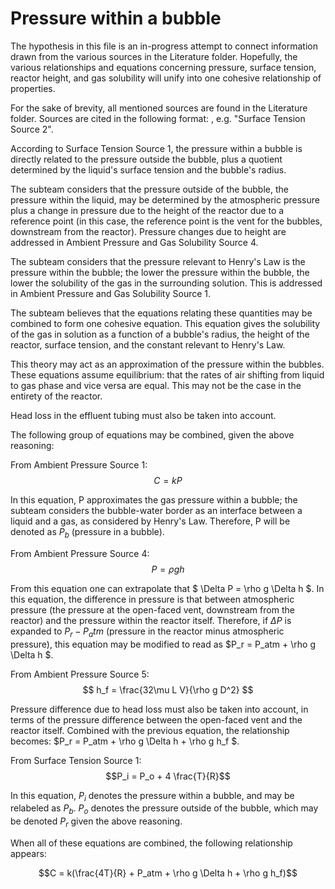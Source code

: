 # Pressure within a bubble

The hypothesis in this file is an in-progress attempt to connect information drawn from the various sources in the Literature folder. Hopefully, the various relationships and equations concerning pressure, surface tension, reactor height, and gas solubility will unify into one cohesive relationship of properties.

For the sake of brevity, all mentioned sources are found in the Literature folder. Sources are cited in the following format: <Page> <Source>, e.g. "Surface Tension Source 2".

According to Surface Tension Source 1, the pressure within a bubble is directly related to the pressure outside the bubble, plus a quotient determined by the liquid's surface tension and the bubble's radius.

The subteam considers that the pressure outside of the bubble, the pressure within the liquid, may be determined by the atmospheric pressure plus a change in pressure due to the height of the reactor due to a reference point (in this case, the reference point is the vent for the bubbles, downstream from the reactor). Pressure changes due to height are addressed in Ambient Pressure and Gas Solubility Source 4.

The subteam considers that the pressure relevant to Henry's Law is the pressure within the bubble; the lower the pressure within the bubble, the lower the solubility of the gas in the surrounding solution. This is addressed in Ambient Pressure and Gas Solubility Source 1.

The subteam believes that the equations relating these quantities may be combined to form one cohesive equation. This equation gives the solubility of the gas in solution as a function of a bubble's radius, the height of the reactor, surface tension, and the constant relevant to Henry's Law.

This theory may act as an approximation of the pressure within the bubbles. These equations assume equilibrium: that the rates of air shifting from liquid to gas phase and vice versa are equal. This may not be the case in the entirety of the reactor.

Head loss in the effluent tubing must also be taken into account.

The following group of equations may be combined, given the above reasoning:

From Ambient Pressure Source 1:
$$C = k P $$

In this equation, P approximates the gas pressure within a bubble; the subteam considers the bubble-water border as an interface between a liquid and a gas, as considered by Henry's Law. Therefore, P will be denoted as $P_b$ (pressure in a bubble).

From Ambient Pressure Source 4:
$$ P = \rho g h $$

From this equation one can extrapolate that $ \Delta P = \rho g \Delta h $. In this equation, the difference in pressure is that between atmospheric pressure (the pressure at the open-faced vent, downstream from the reactor) and the pressure within the reactor itself. Therefore, if $\Delta P$ is expanded to $P_r - P_atm$ (pressure in the reactor minus atmospheric pressure), this equation may be modified to read as $P_r = P_atm + \rho g \Delta h $.


From Ambient Pressure Source 5:
$$ h_f = \frac{32\mu L V}{\rho g D^2} $$

Pressure difference due to head loss must also be taken into account, in terms of the pressure difference between the open-faced vent and the reactor itself. Combined with the previous equation, the relationship becomes: $P_r = P_atm + \rho g \Delta h +  \rho g h_f $.

From Surface Tension Source 1:
$$P_i = P_o + 4 \frac{T}{R}$$

In this equation, $P_i$ denotes the pressure within a bubble, and may be relabeled as $P_b$. $P_o$ denotes the pressure outside of the bubble, which may be denoted $P_r$ given the above reasoning.

When all of these equations are combined, the following relationship appears:

$$C = k(\frac{4T}{R} + P_atm + \rho g \Delta h +  \rho g h_f)$$
